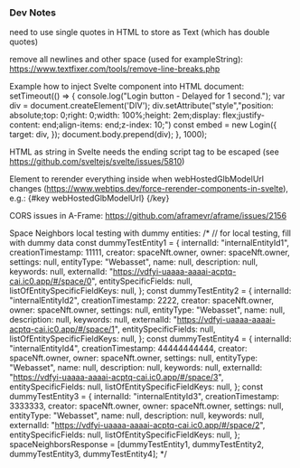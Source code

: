 ### Dev Notes
need to use single quotes in HTML to store as Text (which has double quotes)

remove all newlines and other space (used for exampleString): https://www.textfixer.com/tools/remove-line-breaks.php

Example how to inject Svelte component into HTML document:
      setTimeout(() => {
        console.log("Login button - Delayed for 1 second.");
        var div = document.createElement('DIV');
        div.setAttribute("style","position: absolute;top: 0;right: 0;width: 100%;height: 2em;display: flex;justify-content: end;align-items: end;z-index: 10;")
        const embed = new Login({
          target: div,
        });
        document.body.prepend(div);
      }, 1000);

HTML as string in Svelte needs the ending script tag to be escaped (see https://github.com/sveltejs/svelte/issues/5810)

Element to rerender everything inside when webHostedGlbModelUrl changes (https://www.webtips.dev/force-rerender-components-in-svelte), e.g.:
{#key webHostedGlbModelUrl} <GlbModelPreview bind:modelUrl={webHostedGlbModelUrl}/> {/key}

CORS issues in A-Frame: https://github.com/aframevr/aframe/issues/2156

Space Neighbors local testing with dummy entities:
    /* // for local testing, fill with dummy data
        const dummyTestEntity1 = {
                internalId: "internalEntityId1",
                creationTimestamp: 11111,
                creator: spaceNft.owner,
                owner: spaceNft.owner,
                settings: null,
                entityType: "Webasset",
                name: null,
                description: null,
                keywords: null,
                externalId: "https://vdfyi-uaaaa-aaaai-acptq-cai.ic0.app/#/space/0",
                entitySpecificFields: null,
                listOfEntitySpecificFieldKeys: null,
            };
            const dummyTestEntity2 = {
                internalId: "internalEntityId2",
                creationTimestamp: 2222,
                creator: spaceNft.owner,
                owner: spaceNft.owner,
                settings: null,
                entityType: "Webasset",
                name: null,
                description: null,
                keywords: null,
                externalId: "https://vdfyi-uaaaa-aaaai-acptq-cai.ic0.app/#/space/1",
                entitySpecificFields: null,
                listOfEntitySpecificFieldKeys: null,
            };
            const dummyTestEntity4 = {
                internalId: "internalEntityId4",
                creationTimestamp: 44444444444,
                creator: spaceNft.owner,
                owner: spaceNft.owner,
                settings: null,
                entityType: "Webasset",
                name: null,
                description: null,
                keywords: null,
                externalId: "https://vdfyi-uaaaa-aaaai-acptq-cai.ic0.app/#/space/3",
                entitySpecificFields: null,
                listOfEntitySpecificFieldKeys: null,
            };
            const dummyTestEntity3 = {
                internalId: "internalEntityId3",
                creationTimestamp: 3333333,
                creator: spaceNft.owner,
                owner: spaceNft.owner,
                settings: null,
                entityType: "Webasset",
                name: null,
                description: null,
                keywords: null,
                externalId: "https://vdfyi-uaaaa-aaaai-acptq-cai.ic0.app/#/space/2",
                entitySpecificFields: null,
                listOfEntitySpecificFieldKeys: null,
            };
            spaceNeighborsResponse = [dummyTestEntity1, dummyTestEntity2, dummyTestEntity3, dummyTestEntity4]; */
        